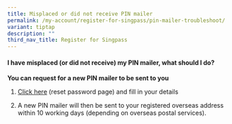 ```yaml
---
title: Misplaced or did not receive PIN mailer
permalink: /my-account/register-for-singpass/pin-mailer-troubleshoot/
variant: tiptap
description: ""
third_nav_title: Register for Singpass
---
```

<h4>I have misplaced (or did not receive) my PIN mailer, what should I do?</h4>
<p><strong>You can request for a new PIN mailer to be sent to you</strong>
</p>
<ol data-tight="true" class="tight">
<li>
<p><a href="https://www.singpass.gov.sg/home/ui/online-reset-password/user-detail" rel="noopener noreferrer nofollow" target="_blank">Click here</a> (reset
password page) and fill in your details</p>
</li>
<li>
<p>A new PIN mailer will then be sent to your registered overseas address
within 10 working days (depending on overseas postal services).</p>
</li>
</ol>
<p></p>